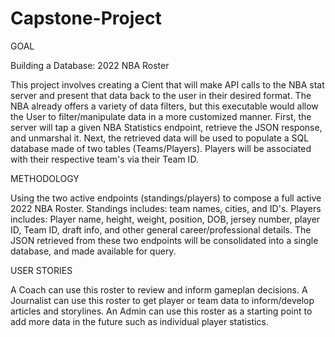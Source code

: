 # Capstone-Project
GOAL

Building a Database: 2022 NBA Roster

This project involves creating a Cient that will make API calls to the NBA stat server and present that data back to the user in their desired format.
The NBA already offers a variety of data filters, but this executable would allow the User to filter/manipulate data in a more customized manner.
First, the server will tap a given NBA Statistics endpoint, retrieve the JSON response, and unmarshal it.
Next, the retrieved data will be used to populate a SQL database made of two tables (Teams/Players).
Players will be associated with their respective team's via their Team ID.

METHODOLOGY

Using the two active endpoints (standings/players) to compose a full active 2022 NBA Roster.
Standings includes: team names, cities, and ID's.
Players includes: Player name, height, weight, position, DOB, jersey number, player ID, Team ID, draft info, and other general career/professional details.
The JSON retrieved from these two endpoints will be consolidated into a single database, and made available for query.

USER STORIES

A Coach can use this roster to review and inform gameplan decisions.
A Journalist can use this roster to get player or team data to inform/develop articles and storylines.
An Admin can use this roster as a starting point to add more data in the future such as individual player statistics.
